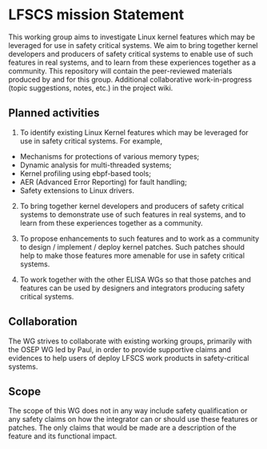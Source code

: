 # LFSCS mission Statement
This working group aims to investigate Linux kernel features which may be leveraged for use in safety critical systems. We aim to bring together kernel developers and producers of safety critical systems to enable use of such features in real systems, and to learn from these experiences together as a community. This repository will contain the peer-reviewed materials produced by and for this group. Additional collaborative work-in-progress (topic suggestions, notes, etc.) in the project wiki.

## Planned activities
1. To identify existing Linux Kernel features which may be leveraged for use in safety critical systems.  For example, 
  * Mechanisms for protections of various memory types;  
  * Dynamic analysis for multi-threaded systems; 
  * Kernel profiling using ebpf-based tools; 
  * AER (Advanced Error Reporting) for fault handling;
  * Safety extensions to Linux drivers.

2. To bring together kernel developers and producers of safety critical systems to demonstrate use of such features in real systems, and to learn from these experiences together as a community.

3. To propose enhancements to such features and to work as a community to design / implement / deploy kernel patches.  Such patches should help to make those features more amenable for use in safety critical systems.

4. To work together with the other ELISA WGs so that those patches and features can be used by designers and integrators producing safety critical systems. 

## Collaboration
The WG strives to collaborate with existing working groups, primarily with the OSEP WG led by Paul, in order to provide supportive claims and evidences to help users of deploy LFSCS work products in safety-critical systems.

## Scope
The scope of this WG does not in any way include safety qualification or any safety claims on how the integrator can or should use these features or patches.  The only claims that would be made are a description of the feature and its functional impact.
